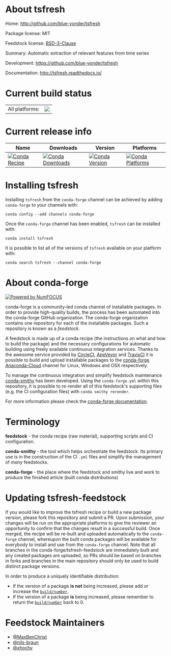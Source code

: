 About tsfresh
=============

Home: http://github.com/blue-yonder/tsfresh

Package license: MIT

Feedstock license: [BSD-3-Clause](https://github.com/conda-forge/tsfresh-feedstock/blob/master/LICENSE.txt)

Summary: Automatic extraction of relevant features from time series

Development: https://github.com/blue-yonder/tsfresh

Documentation: http://tsfresh.readthedocs.io/

Current build status
====================


<table><tr><td>All platforms:</td>
    <td>
      <a href="https://dev.azure.com/conda-forge/feedstock-builds/_build/latest?definitionId=5105&branchName=master">
        <img src="https://dev.azure.com/conda-forge/feedstock-builds/_apis/build/status/tsfresh-feedstock?branchName=master">
      </a>
    </td>
  </tr>
</table>

Current release info
====================

| Name | Downloads | Version | Platforms |
| --- | --- | --- | --- |
| [![Conda Recipe](https://img.shields.io/badge/recipe-tsfresh-green.svg)](https://anaconda.org/conda-forge/tsfresh) | [![Conda Downloads](https://img.shields.io/conda/dn/conda-forge/tsfresh.svg)](https://anaconda.org/conda-forge/tsfresh) | [![Conda Version](https://img.shields.io/conda/vn/conda-forge/tsfresh.svg)](https://anaconda.org/conda-forge/tsfresh) | [![Conda Platforms](https://img.shields.io/conda/pn/conda-forge/tsfresh.svg)](https://anaconda.org/conda-forge/tsfresh) |

Installing tsfresh
==================

Installing `tsfresh` from the `conda-forge` channel can be achieved by adding `conda-forge` to your channels with:

```
conda config --add channels conda-forge
```

Once the `conda-forge` channel has been enabled, `tsfresh` can be installed with:

```
conda install tsfresh
```

It is possible to list all of the versions of `tsfresh` available on your platform with:

```
conda search tsfresh --channel conda-forge
```


About conda-forge
=================

[![Powered by NumFOCUS](https://img.shields.io/badge/powered%20by-NumFOCUS-orange.svg?style=flat&colorA=E1523D&colorB=007D8A)](http://numfocus.org)

conda-forge is a community-led conda channel of installable packages.
In order to provide high-quality builds, the process has been automated into the
conda-forge GitHub organization. The conda-forge organization contains one repository
for each of the installable packages. Such a repository is known as a *feedstock*.

A feedstock is made up of a conda recipe (the instructions on what and how to build
the package) and the necessary configurations for automatic building using freely
available continuous integration services. Thanks to the awesome service provided by
[CircleCI](https://circleci.com/), [AppVeyor](https://www.appveyor.com/)
and [TravisCI](https://travis-ci.com/) it is possible to build and upload installable
packages to the [conda-forge](https://anaconda.org/conda-forge)
[Anaconda-Cloud](https://anaconda.org/) channel for Linux, Windows and OSX respectively.

To manage the continuous integration and simplify feedstock maintenance
[conda-smithy](https://github.com/conda-forge/conda-smithy) has been developed.
Using the ``conda-forge.yml`` within this repository, it is possible to re-render all of
this feedstock's supporting files (e.g. the CI configuration files) with ``conda smithy rerender``.

For more information please check the [conda-forge documentation](https://conda-forge.org/docs/).

Terminology
===========

**feedstock** - the conda recipe (raw material), supporting scripts and CI configuration.

**conda-smithy** - the tool which helps orchestrate the feedstock.
                   Its primary use is in the construction of the CI ``.yml`` files
                   and simplify the management of *many* feedstocks.

**conda-forge** - the place where the feedstock and smithy live and work to
                  produce the finished article (built conda distributions)


Updating tsfresh-feedstock
==========================

If you would like to improve the tsfresh recipe or build a new
package version, please fork this repository and submit a PR. Upon submission,
your changes will be run on the appropriate platforms to give the reviewer an
opportunity to confirm that the changes result in a successful build. Once
merged, the recipe will be re-built and uploaded automatically to the
`conda-forge` channel, whereupon the built conda packages will be available for
everybody to install and use from the `conda-forge` channel.
Note that all branches in the conda-forge/tsfresh-feedstock are
immediately built and any created packages are uploaded, so PRs should be based
on branches in forks and branches in the main repository should only be used to
build distinct package versions.

In order to produce a uniquely identifiable distribution:
 * If the version of a package **is not** being increased, please add or increase
   the [``build/number``](https://docs.conda.io/projects/conda-build/en/latest/resources/define-metadata.html#build-number-and-string).
 * If the version of a package **is** being increased, please remember to return
   the [``build/number``](https://docs.conda.io/projects/conda-build/en/latest/resources/define-metadata.html#build-number-and-string)
   back to 0.

Feedstock Maintainers
=====================

* [@MaxBenChrist](https://github.com/MaxBenChrist/)
* [@nils-braun](https://github.com/nils-braun/)
* [@xhochy](https://github.com/xhochy/)

